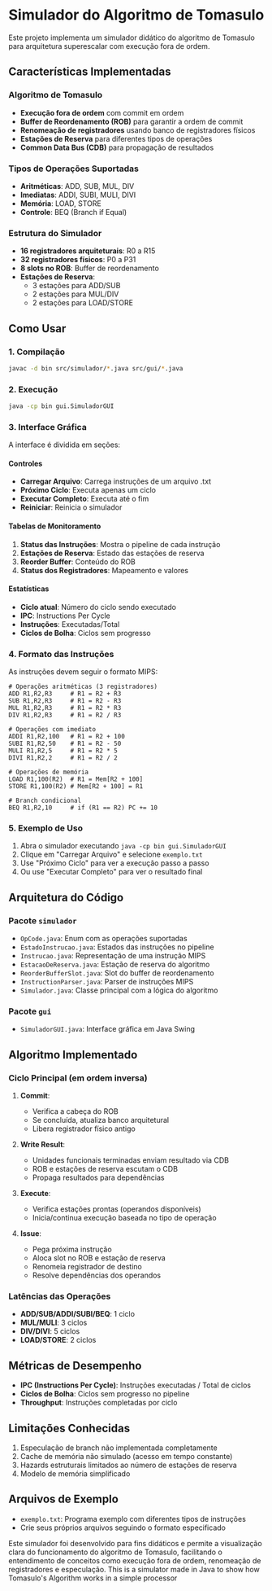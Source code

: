 # Simulador do Algoritmo de Tomasulo

Este projeto implementa um simulador didático do algoritmo de Tomasulo para arquitetura superescalar com execução fora de ordem.

## Características Implementadas

### Algoritmo de Tomasulo
- **Execução fora de ordem** com commit em ordem
- **Buffer de Reordenamento (ROB)** para garantir a ordem de commit
- **Renomeação de registradores** usando banco de registradores físicos
- **Estações de Reserva** para diferentes tipos de operações
- **Common Data Bus (CDB)** para propagação de resultados

### Tipos de Operações Suportadas
- **Aritméticas**: ADD, SUB, MUL, DIV
- **Imediatas**: ADDI, SUBI, MULI, DIVI
- **Memória**: LOAD, STORE
- **Controle**: BEQ (Branch if Equal)

### Estrutura do Simulador
- **16 registradores arquiteturais**: R0 a R15
- **32 registradores físicos**: P0 a P31
- **8 slots no ROB**: Buffer de reordenamento
- **Estações de Reserva**:
  - 3 estações para ADD/SUB
  - 2 estações para MUL/DIV
  - 2 estações para LOAD/STORE

## Como Usar

### 1. Compilação
```bash
javac -d bin src/simulador/*.java src/gui/*.java
```

### 2. Execução
```bash
java -cp bin gui.SimuladorGUI
```

### 3. Interface Gráfica
A interface é dividida em seções:

#### Controles
- **Carregar Arquivo**: Carrega instruções de um arquivo .txt
- **Próximo Ciclo**: Executa apenas um ciclo
- **Executar Completo**: Executa até o fim
- **Reiniciar**: Reinicia o simulador

#### Tabelas de Monitoramento
1. **Status das Instruções**: Mostra o pipeline de cada instrução
2. **Estações de Reserva**: Estado das estações de reserva
3. **Reorder Buffer**: Conteúdo do ROB
4. **Status dos Registradores**: Mapeamento e valores

#### Estatísticas
- **Ciclo atual**: Número do ciclo sendo executado
- **IPC**: Instructions Per Cycle
- **Instruções**: Executadas/Total
- **Ciclos de Bolha**: Ciclos sem progresso

### 4. Formato das Instruções

As instruções devem seguir o formato MIPS:

```
# Operações aritméticas (3 registradores)
ADD R1,R2,R3     # R1 = R2 + R3
SUB R1,R2,R3     # R1 = R2 - R3
MUL R1,R2,R3     # R1 = R2 * R3
DIV R1,R2,R3     # R1 = R2 / R3

# Operações com imediato
ADDI R1,R2,100   # R1 = R2 + 100
SUBI R1,R2,50    # R1 = R2 - 50
MULI R1,R2,5     # R1 = R2 * 5
DIVI R1,R2,2     # R1 = R2 / 2

# Operações de memória
LOAD R1,100(R2)  # R1 = Mem[R2 + 100]
STORE R1,100(R2) # Mem[R2 + 100] = R1

# Branch condicional
BEQ R1,R2,10     # if (R1 == R2) PC += 10
```

### 5. Exemplo de Uso

1. Abra o simulador executando `java -cp bin gui.SimuladorGUI`
2. Clique em "Carregar Arquivo" e selecione `exemplo.txt`
3. Use "Próximo Ciclo" para ver a execução passo a passo
4. Ou use "Executar Completo" para ver o resultado final

## Arquitetura do Código

### Pacote `simulador`
- `OpCode.java`: Enum com as operações suportadas
- `EstadoInstrucao.java`: Estados das instruções no pipeline
- `Instrucao.java`: Representação de uma instrução MIPS
- `EstacaoDeReserva.java`: Estação de reserva do algoritmo
- `ReorderBufferSlot.java`: Slot do buffer de reordenamento
- `InstructionParser.java`: Parser de instruções MIPS
- `Simulador.java`: Classe principal com a lógica do algoritmo

### Pacote `gui`
- `SimuladorGUI.java`: Interface gráfica em Java Swing

## Algoritmo Implementado

### Ciclo Principal (em ordem inversa)

1. **Commit**: 
   - Verifica a cabeça do ROB
   - Se concluída, atualiza banco arquitetural
   - Libera registrador físico antigo

2. **Write Result**:
   - Unidades funcionais terminadas enviam resultado via CDB
   - ROB e estações de reserva escutam o CDB
   - Propaga resultados para dependências

3. **Execute**:
   - Verifica estações prontas (operandos disponíveis)
   - Inicia/continua execução baseada no tipo de operação

4. **Issue**:
   - Pega próxima instrução
   - Aloca slot no ROB e estação de reserva
   - Renomeia registrador de destino
   - Resolve dependências dos operandos

### Latências das Operações
- **ADD/SUB/ADDI/SUBI/BEQ**: 1 ciclo
- **MUL/MULI**: 3 ciclos
- **DIV/DIVI**: 5 ciclos
- **LOAD/STORE**: 2 ciclos

## Métricas de Desempenho

- **IPC (Instructions Per Cycle)**: Instruções executadas / Total de ciclos
- **Ciclos de Bolha**: Ciclos sem progresso no pipeline
- **Throughput**: Instruções completadas por ciclo

## Limitações Conhecidas

1. Especulação de branch não implementada completamente
2. Cache de memória não simulado (acesso em tempo constante)
3. Hazards estruturais limitados ao número de estações de reserva
4. Modelo de memória simplificado

## Arquivos de Exemplo

- `exemplo.txt`: Programa exemplo com diferentes tipos de instruções
- Crie seus próprios arquivos seguindo o formato especificado

Este simulador foi desenvolvido para fins didáticos e permite a visualização clara do funcionamento do algoritmo de Tomasulo, facilitando o entendimento de conceitos como execução fora de ordem, renomeação de registradores e especulação.
This is a simulator made in Java to show how Tomasulo's Algorithm works in a simple processor
